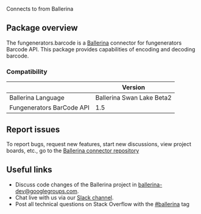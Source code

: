 Connects to  from Ballerina
## Package overview
The fungenerators.barcode is a [Ballerina](https://ballerina.io/) connector for fungenerators Barcode API.
This package provides capabilities of encoding and decoding barcode.

### Compatibility
|                           | Version                   |
|---------------------------|---------------------------|
| Ballerina Language        | Ballerina Swan Lake Beta2 |
| Fungenerators BarCode API | 1.5                       |

## Report issues
To report bugs, request new features, start new discussions, view project boards, etc., go to the [Ballerina connector repository](https://github.com/ballerina-platform/ballerinax-openapi-connectors)
## Useful links
- Discuss code changes of the Ballerina project in [ballerina-dev@googlegroups.com](mailto:ballerina-dev@googlegroups.com).
- Chat live with us via our [Slack channel](https://ballerina.io/community/slack/).
- Post all technical questions on Stack Overflow with the [#ballerina](https://stackoverflow.com/questions/tagged/ballerina) tag